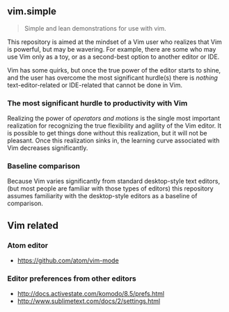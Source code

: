 ## vim.simple

> Simple and lean demonstrations for use with vim.

This repository is aimed at the mindset of a Vim user who realizes that Vim is powerful, but may be wavering. For example, there are some who may use Vim only as a toy, or as a second-best option to another editor or IDE.

Vim has some quirks, but once the true power of the editor starts to shine, and the user has overcome the most significant hurdle(s) there is *nothing* text-editor-related or IDE-related that cannot be done in Vim.

### The most significant hurdle to productivity with Vim

Realizing the power of *operators and motions* is the single most important realization for recognizing the true flexibility and agility of the Vim editor. It is possible to get things done without this realization, but it will not be pleasant. Once this realization sinks in, the learning curve associated with Vim decreases significantly.

### Baseline comparison

Because Vim varies significantly from standard desktop-style text editors, (but most people are familiar with those types of editors) this repository assumes familiarity with the desktop-style editors as a baseline of comparison. 

## Vim related

### Atom editor

* https://github.com/atom/vim-mode

### Editor preferences from other editors
		
* http://docs.activestate.com/komodo/8.5/prefs.html		
* http://www.sublimetext.com/docs/2/settings.html
